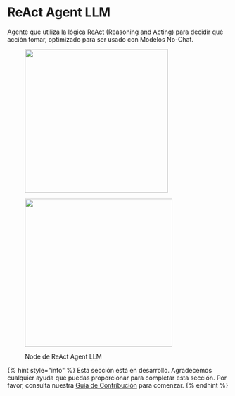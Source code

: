 # ReAct Agent LLM

Agente que utiliza la lógica [ReAct](https://react-lm.github.io/) (Reasoning and Acting) para decidir qué acción tomar, optimizado para ser usado con Modelos No-Chat.

<figure><img src="../../../.gitbook/assets/image (174).png" alt="" width="325"><figcaption></figcaption></figure>

<figure><img src="../../../.gitbook/assets/image (7) (1) (1) (1) (1) (1) (1) (1) (1).png" alt="" width="335"><figcaption><p>Node de ReAct Agent LLM</p></figcaption></figure>

{% hint style="info" %}
Esta sección está en desarrollo. Agradecemos cualquier ayuda que puedas proporcionar para completar esta sección. Por favor, consulta nuestra [Guía de Contribución](../../../contributing/) para comenzar.
{% endhint %}
